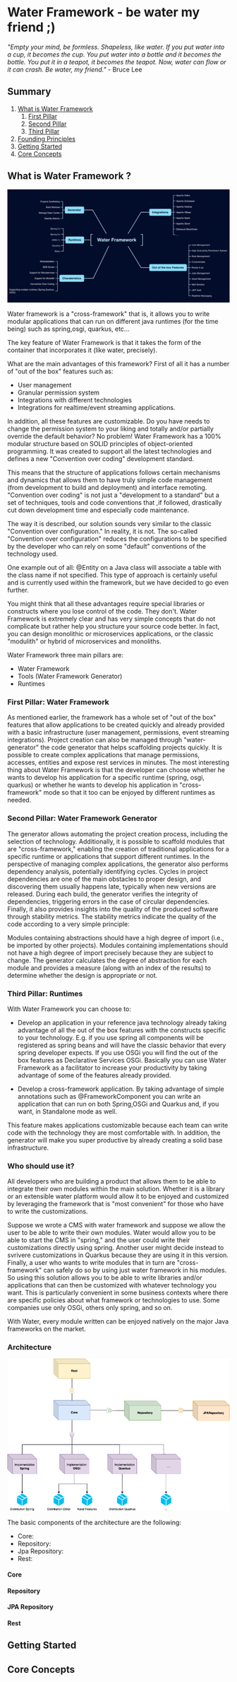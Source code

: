 
# Water Framework - be water my friend ;)
 *"Empty your mind, be formless. Shapeless, like water. If you put water into a cup, it becomes the cup. You put water into a bottle and it becomes the bottle. You put it in a teapot, it becomes the teapot. Now, water can flow or it can crash. Be water, my friend."* - Bruce Lee

## Summary
1. [What is Water Framework](#introduction)
    1. [First Pillar]()
    2. [Second Pillar]()
    3. [Third Pillar]()
2. [Founding Principles](#principles)
3. [Getting Started](#getting-started)
4. [Core Concepts](#core-concepts)

##  What is Water Framework ? <a name="introduction"></a>

![Water Framework Concepts](images/water-framework-concepts-v2.png)

Water framework is a "cross-framework" that is, it allows you to write modular applications that can run on different java runtimes (for the time being) such as spring,osgi, quarkus, etc...

The key feature of Water Framework is that it takes the form of the container that incorporates it (like water, precisely).

What are the main advantages of this framework? First of all it has a number of "out of the box" features such as:

* User management
* Granular permission system
* Integrations with different technologies
* Integrations for realtime/event streaming applications. 

In addition, all these features are customizable. Do you have needs to change the permission system to your liking and totally and/or partially override the default behavior? No problem! Water Framework has a 100% modular structure based on SOLID principles of object-oriented programming.
It was created to support all the latest technologies and defines a new "Convention over coding" development standard.

This means that the structure of applications follows certain mechanisms and dynamics that allows them to have truly simple code management (from development to build and deployment) and interface remoting.
"Convention over coding" is not just a "development to a standard" but a set of techniques, tools and code conventions that ,if followed, drastically cut down development time and especially code maintenance.

The way it is described, our solution sounds very similar to the classic "Convention over configuration." In reality, it is not.
The so-called "Convention over configuration" reduces the configurations to be specified by the developer who can rely on some "default" conventions of the technology used.

One example out of all: @Entity on a Java class will associate a table with the class name if not specified.
This type of approach is certainly useful and is currently used within the framework, but we have decided to go even further.

You might think that all these advantages require special libraries or constructs where you lose control of the code. They don't. Water Framework is extremely clear and has very simple concepts that do not complicate but rather help you structure your source code better.
In fact, you can design monolithic or microservices applications, or the classic "modulith" or hybrid of microservices and monoliths.

Water Framework three main pillars are:

* Water Framework
* Tools (Water Framework Generator)
* Runtimes

### First Pillar: Water Framework

As mentioned earlier, the framework has a whole set of "out of the box" features that allow applications to be created quickly and already provided with a basic infrastructure (user management, permissions, event streaming integrations). Project creation can also be managed through "water-generator" the code generator that helps scaffolding projects quickly.
It is possible to create complex applications that manage permissions, accesses, entities and expose rest services in minutes.
The most interesting thing about Water Framework is that the developer can choose whether he wants to develop his application for a specific runtime (spring, osgi, quarkus) or whether he wants to develop his application in "cross-framework" mode so that it too can be enjoyed by different runtimes as needed.

### Second Pillar: Water Framework Generator

The generator allows automating the project creation process, including the selection of technology. Additionally, it is possible to scaffold modules that are "cross-framework," enabling the creation of traditional applications for a specific runtime or applications that support different runtimes.
In the perspective of managing complex applications, the generator also performs dependency analysis, potentially identifying cycles. Cycles in project dependencies are one of the main obstacles to proper design, and discovering them usually happens late, typically when new versions are released.
During each build, the generator verifies the integrity of dependencies, triggering errors in the case of circular dependencies.
Finally, it also provides insights into the quality of the produced software through stability metrics.
The stability metrics indicate the quality of the code according to a very simple principle:

Modules containing abstractions should have a high degree of import (i.e., be imported by other projects).
Modules containing implementations should not have a high degree of import precisely because they are subject to change.
The generator calculates the degree of abstraction for each module and provides a measure (along with an index of the results) to determine whether the design is appropriate or not.

### Third Pillar: Runtimes

With Water Framework you can choose to:

- Develop an application in your reference java technology already taking advantage of all the out of the box features with the constructs specific to your technology. E.g. if you use spring all components will be registered as spring beans and will have the classic behavior that every spring developer expects. 
  If you use OSGi you will find the out of the box features as Declarative Services OSGi. Basically you can use Water Framework as a facilitator to increase your productivity by taking advantage of some of the features already provided.

- Develop a cross-framework application. By taking advantage of simple annotations such as @FrameworkComponent you can write an application that can run on both Spring,OSGi and Quarkus and, if you want, in Standalone mode as well.

This feature makes applications customizable because each team can write code with the technology they are most comfortable with. In addition, the generator will make you super productive by already creating a solid base infrastructure.

### Who should use it?

All developers who are building a product that allows them to be able to integrate their own modules within the main solution.
Whether it is a library or an extensible water platform would allow it to be enjoyed and customized by leveraging the framework that is "most convenient" for those who have to write the customizations.

Suppose we wrote a CMS with water framework and suppose we allow the user to be able to write their own modules. Water would allow you to be able to start the CMS in "spring," and the user could write their customizations directly using spring.
Another user might decide instead to svrivere customizations in Quarkus because they are using it in this version.
Finally, a user who wants to write modules that in turn are "cross-framework" can safely do so by using just water framework in his modules.
So using this solution allows you to be able to write libraries and/or applications that can then be customized with whatever technology you want. This is particularly convenient in some business contexts where there are specific policies about what framework or technologies to use. Some companies use only OSGi, others only spring, and so on.

With Water, every module written can be enjoyed natively on the major Java frameworks on the market.

### Architecture

![Water Ark](images/water-high-ark.png)

The basic components of the architecture are the following:

- Core:
- Repository:
- Jpa Repository:
- Rest: 

#### Core

#### Repository

#### JPA Repository

#### Rest

##  Getting Started <a name="getting-started"></a>

##  Core Concepts <a name="core-concepts"></a>








